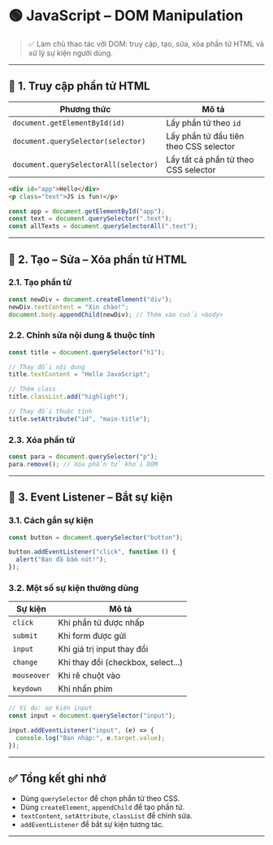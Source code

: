 # 🟢 JavaScript – DOM Manipulation

> ✅ Làm chủ thao tác với DOM: truy cập, tạo, sửa, xóa phần tử HTML và xử lý sự kiện người dùng.

---

## 📌 1. Truy cập phần tử HTML

| Phương thức                           | Mô tả                                  |
| ------------------------------------- | -------------------------------------- |
| `document.getElementById(id)`         | Lấy phần tử theo `id`                  |
| `document.querySelector(selector)`    | Lấy phần tử đầu tiên theo CSS selector |
| `document.querySelectorAll(selector)` | Lấy tất cả phần tử theo CSS selector   |

```html
<div id="app">Hello</div>
<p class="text">JS is fun!</p>
```

```js
const app = document.getElementById("app");
const text = document.querySelector(".text");
const allTexts = document.querySelectorAll(".text");
```

---

## 📌 2. Tạo – Sửa – Xóa phần tử HTML

### 2.1. Tạo phần tử

```js
const newDiv = document.createElement("div");
newDiv.textContent = "Xin chào!";
document.body.appendChild(newDiv); // Thêm vào cuối <body>
```

### 2.2. Chỉnh sửa nội dung & thuộc tính

```js
const title = document.querySelector("h1");

// Thay đổi nội dung
title.textContent = "Hello JavaScript";

// Thêm class
title.classList.add("highlight");

// Thay đổi thuộc tính
title.setAttribute("id", "main-title");
```

### 2.3. Xóa phần tử

```js
const para = document.querySelector("p");
para.remove(); // Xóa phần tử khỏi DOM
```

---

## 📌 3. Event Listener – Bắt sự kiện

### 3.1. Cách gắn sự kiện

```js
const button = document.querySelector("button");

button.addEventListener("click", function () {
  alert("Bạn đã bấm nút!");
});
```

### 3.2. Một số sự kiện thường dùng

| Sự kiện     | Mô tả                              |
| ----------- | ---------------------------------- |
| `click`     | Khi phần tử được nhấp              |
| `submit`    | Khi form được gửi                  |
| `input`     | Khi giá trị input thay đổi         |
| `change`    | Khi thay đổi (checkbox, select...) |
| `mouseover` | Khi rê chuột vào                   |
| `keydown`   | Khi nhấn phím                      |

```js
// Ví dụ: sự kiện input
const input = document.querySelector("input");

input.addEventListener("input", (e) => {
  console.log("Bạn nhập:", e.target.value);
});
```

---

## ✅ Tổng kết ghi nhớ

- Dùng `querySelector` để chọn phần tử theo CSS.
- Dùng `createElement`, `appendChild` để tạo phần tử.
- `textContent`, `setAttribute`, `classList` để chỉnh sửa.
- `addEventListener` để bắt sự kiện tương tác.

---

